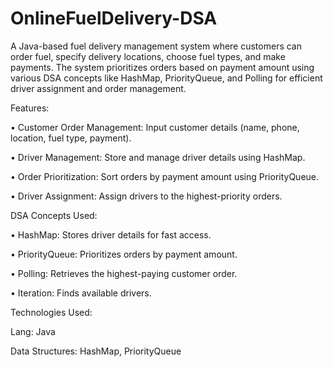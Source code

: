 # OnlineFuelDelivery-DSA

A Java-based fuel delivery management system where customers can order fuel, specify delivery locations, choose fuel types, and make payments. The system prioritizes orders based on payment amount using various DSA concepts like HashMap, PriorityQueue, and Polling for efficient driver assignment and order management.
   
Features:

• Customer Order Management: Input customer details (name, phone, location, fuel type, payment).

• Driver Management: Store and manage driver details using HashMap.
 
• Order Prioritization: Sort orders by payment amount using PriorityQueue.

• Driver Assignment: Assign drivers to the highest-priority orders.

DSA Concepts Used:

• HashMap: Stores driver details for fast access.

• PriorityQueue: Prioritizes orders by payment amount.

• Polling: Retrieves the highest-paying customer order.

• Iteration: Finds available drivers.

Technologies Used:

Lang: Java

Data Structures: HashMap, PriorityQueue
